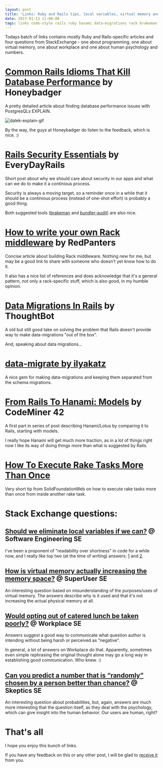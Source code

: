```yaml
---
layout: post
title: 'Links: Ruby and Rails tips, local variables, virtual memory and more'
date: 2017-01-13 11:00:00
tags: links code-style rails ruby hanami data-migrations rack brakeman security bundler-audit
---
```


Todays batch of links contains mostly Ruby and Rails-specific articles and four
questions from StackExchange - one about programming, one about virtual memory,
one about workplace and one about human psychology and numbers.

# [Common Rails Idioms That Kill Database Performance][honeybadger-db-performance] by Honeybadger

A pretty detailed article about finding database performance issues with
PostgresQLs EXPLAIN.

![dalek-explain-gif][dalek-explain-gif]

By the way, the guys at Honeybadger do listen to the feedback, which is nice. :)

# [Rails Security Essentials][everydayrails-security] by EveryDayRails

Short post about why we should care about security in our apps and what
can we do to make it a continious process.

Security is always a moving target, so a reminder once in a while that it
should be a continious process (instead of one-shot effort) is probably
a good thing.

Both suggested tools ([brakeman][brakeman] and [bundler-audit][bundler-audit])
are also nice.

# [How to write your own Rack middleware][redpanters-rack-middleware] by RedPanters

Concise article about building Rack middleware. Nothing new for me, but
may be a good link to share with someone who doesn't yet know how to do it.

It also has a nice list of references and does acknowledge that it's a general
pattern, not only a rack-specific stuff, which is also good, in my humble
opinion.

# [Data Migrations In Rails][thoughtbot-rails-data-migrations] by ThoughtBot

A old but still good take on solving the problem that Rails doesn't provide way
to make data-migrations "out of the box".

And, speaking about data migrations...

# [data-migrate by ilyakatz][data-migrate]

A nice gem for making data-migrations and keeping them separated from the
schema migrations.

# [From Rails To Hanami: Models][codeminer-rails-to-hanami] by CodeMiner 42

A first part in series of post describing Hanami/Lotus by comparing it to
Rails, starting with models.

I really hope Hanami will get much more traction, as in a lot of things
right now I like its way of doing things more than what is suggested by Rails.

# [How To Execute Rake Tasks More Than Once][solidfoundation-execute-rake-tasks-more-than-once]

Very short tip from SolidFoundationWeb on how to execute rake tasks more than
once from inside another rake task.

# Stack Exchange questions:

## [Should we eliminate local variables if we can?][se-local-variables] @ Software Engineering SE

I've been a proponent of "readability over shortness" in code for a while now,
and I really like top two (at the time of writing) answers:
[1][se-local-variables-a1] and [2][se-local-variables-a2].

## [How is virtual memory actually increasing the memory space?][se-virtual-memory] @ SuperUser SE

An interesting question based on misunderstanding of the purposes/uses of virtual
memory. The answers describe why is it used and that it's not increasing
the actual physical memory at all.

## [Would opting out of catered lunch be taken poorly?][se-catered-lunch] @ Workplace SE

Answers suggest a good way to communicate what question author is intending
without being harsh or perceived as "negative".

In general, a lot of answers on Workplace do that. Apparently, sometimes even
simple rephrasing the original thought alone may go a long way in establishing
good communication. Who knew. :)

## [Can you predict a number that is “randomly” chosen by a person better than chance?][se-predict-number] @ Skeptics SE

An interesting question about probabilities, but, again, answers are much more
interesting that the question itself, as they deal with the psychology, which
can give insight into the human behavior. Our users are human, right?

# That's all

I hope you enjoy this bunch of links.

If you have any feedback on this or any other post, I will be glad to
[receive it][feedback] from you.

[honeybadger-db-performance]: https://blog.honeybadger.io/common-rails-idioms-that-kill-database-performance
[everydayrails-security]: https://everydayrails.com/2016/12/12/rails-security-essentials.html
[redpanters-rack-middleware]: https://blog.redpanthers.co/rack-middleware/
[thoughtbot-rails-data-migrations]: https://robots.thoughtbot.com/data-migrations-in-rails
[data-migrate]: https://github.com/ilyakatz/data-migrate
[codeminer-rails-to-hanami]: https://blog.codeminer42.com/from-rails-to-hanami-models-d1175d2d5b33
[solidfoundation-execute-rake-tasks-more-than-once]: https://solidfoundationwebdev.com/blog/posts/how-to-execute-rake-tasks-more-than-once
[se-local-variables]: https://softwareengineering.stackexchange.com/questions/339384/should-we-eliminate-local-variables-if-we-can
[se-local-variables-a1]: http://softwareengineering.stackexchange.com/a/339389/196821
[se-local-variables-a2]: http://softwareengineering.stackexchange.com/a/339427/196821
[se-virtual-memory]: https://superuser.com/questions/1165420/how-is-virtual-memory-actually-increasing-the-memory-space
[se-catered-lunch]: https://workplace.stackexchange.com/questions/82808/would-opting-out-of-catered-lunch-be-taken-poorly
[se-predict-number]: https://skeptics.stackexchange.com/questions/36652/can-you-predict-a-number-that-is-randomly-chosen-by-a-person-better-than-chanc
[dalek-explain-gif]: http://i.imgur.com/ACMFB9m.gif
[bundler-audit]: https://github.com/rubysec/bundler-audit
[brakeman]: https://github.com/presidentbeef/brakeman
[feedback]: /about/#feedback
